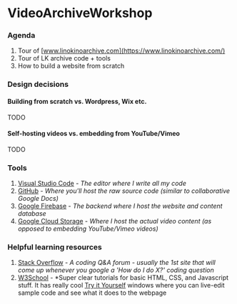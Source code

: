 # VideoArchiveWorkshop

### Agenda
1. Tour of [www.linokinoarchive.com](https://www.linokinoarchive.com/)
2. Tour of LK archive code + tools
3. How to build a website from scratch

### Design decisions

#### Building from scratch vs. Wordpress, Wix etc.
TODO

#### Self-hosting videos vs. embedding from YouTube/Vimeo
TODO

### Tools
1. [Visual Studio Code](https://code.visualstudio.com/download) - *The editor where I write all my code*
2. [GitHub](https://github.com/) - *Where you'll host the raw source code (similar to collaborative Google Docs)*
3. [Google Firebase](https://firebase.google.com) - *The backend where I host the website and content database*
4. [Google Cloud Storage](https://cloud.google.com/storage) - *Where I host the actual video content (as opposed to embedding YouTube/Vimeo videos)*

### Helpful learning resources
1. [Stack Overflow](https://stackoverflow.com/questions/114543/how-to-horizontally-center-an-element) - *A coding Q&A forum - usually the 1st site that will come up whenever you google a 'How do I do X?' coding question*
2. [W3School](https://www.w3schools.com/) - *Super clear tutorials for basic HTML, CSS, and Javascript stuff. It has really cool [Try it Yourself](https://www.w3schools.com/css/tryit.asp?filename=trycss_default) windows where you can live-edit sample code and see what it does to the webpage
